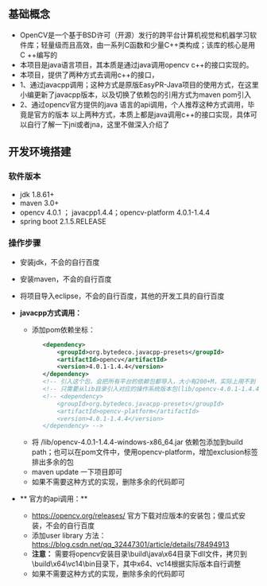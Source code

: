 ## 基础概念
- OpenCV是一个基于BSD许可（开源）发行的跨平台计算机视觉和机器学习软件库；轻量级而且高效，由一系列C函数和少量C++类构成；该库的核心是用C ++编写的
- 本项目是java语言项目，其本质是通过java调用opencv c++的接口实现的。
- 本项目，提供了两种方式去调用c++的接口，
 - 1、通过javacpp调用；这种方式是原版EasyPR-Java项目的使用方式，在这里小编更新了javacpp版本，以及切换了依赖包的引用方式为maven pom引入
 - 2、通过opencv官方提供的java 语言的api调用，个人推荐这种方式调用，毕竟是官方的版本
   以上两种方式，本质上都是java调用c++的接口实现，具体可以自行了解一下jni或者jna，这里不做深入介绍了


## 开发环境搭建

### 软件版本

- jdk 1.8.61+
- maven 3.0+
- opencv 4.0.1 ； javacpp1.4.4；opencv-platform 4.0.1-1.4.4
- spring boot 2.1.5.RELEASE

### 操作步骤 

- 安装jdk，不会的自行百度
- 安装maven，不会的自行百度
- 将项目导入eclipse，不会的自行百度，其他的开发工具的自行百度
- **javacpp方式调用：**
  - 添加pom依赖坐标：
     ```xml
        <dependency>
            <groupId>org.bytedeco.javacpp-presets</groupId>
            <artifactId>opencv</artifactId>
            <version>4.0.1-1.4.4</version>
        </dependency>
        <!-- 引入这个包，会把所有平台的依赖包都导入，大小有200+M，实际上用不到 -->
        <!-- 只需要从lib目录引入对应的操作系统版本包(lib/opencv-4.0.1-1.4.4-windows-x86_64.jar)即可 -->
        <!-- <dependency>
            <groupId>org.bytedeco.javacpp-presets</groupId>
            <artifactId>opencv-platform</artifactId>
            <version>4.0.1-1.4.4</version>
        </dependency> -->
     ```
  - 将 /lib/opencv-4.0.1-1.4.4-windows-x86_64.jar 依赖包添加到build path；也可以在pom文件中，使用opencv-platform，增加exclusion标签排出多余的包
  - maven update 一下项目即可
  - 如果不需要这种方式的实现，删除多余的代码即可
  
- ** 官方的api调用：**
  - https://opencv.org/releases/ 官方下载对应版本的安装包；傻瓜式安装，不会的自行百度
  - 添加user library 方法：https://blog.csdn.net/qq_32447301/article/details/78494913
  - **注意：** 需要将opencv安装目录\build\java\x64目录下dll文件，拷贝到\build\x64\vc14\bin目录下，其中x64、vc14根据实际版本自行调整
  - 如果不需要这种方式的实现，删除多余的代码即可



